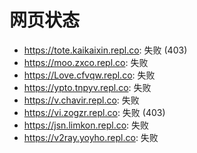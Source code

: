 # 网页状态
- https://tote.kaikaixin.repl.co: 失败 (403)
- https://moo.zxco.repl.co: 失败
- https://Love.cfvqw.repl.co: 失败
- https://ypto.tnpyv.repl.co: 失败
- https://v.chavir.repl.co: 失败
- https://vi.zogzr.repl.co: 失败 (403)
- https://jsn.limkon.repl.co: 失败
- https://v2ray.yoyho.repl.co: 失败
